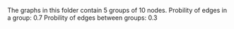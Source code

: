 The graphs in this folder contain 5 groups of 10 nodes.
Probility of edges in a group: 0.7
Probility of edges between groups: 0.3